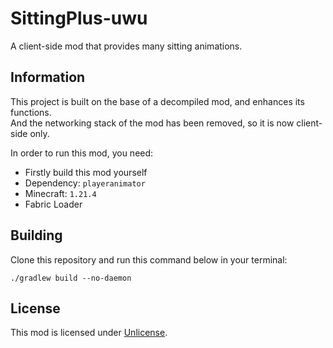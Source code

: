 # SittingPlus-uwu

A client-side mod that provides many sitting animations.

## Information

This project is built on the base of a decompiled mod, and enhances its functions.  
And the networking stack of the mod has been removed, so it is now client-side only.

In order to run this mod, you need:

- Firstly build this mod yourself
- Dependency: `playeranimator`
- Minecraft: `1.21.4`
- Fabric Loader

## Building

Clone this repository and run this command below in your terminal:

```shell
./gradlew build --no-daemon
```

## License

This mod is licensed under [Unlicense](/LICENSE.txt).